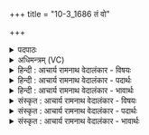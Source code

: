 +++
title = "10-3_1686 तं वो"

+++
<details><summary>पदपाठः</summary>

तम्। वः꣣। वा꣡जा꣢꣯नाम्। प꣡ति꣢꣯म्। अ꣡हू꣢꣯महि। श्र꣣वस्य꣡वः꣢। अ꣡प्रा꣢꣯युभिः। अ। प्रा꣣युभिः। यज्ञे꣡भिः꣢। वा꣣वृधे꣡न्य꣢म्। १६८६।
</details>

<details><summary>अधिमन्त्रम् (VC)</summary>

- इन्द्रः
- विश्वमना वैयश्वः
- उष्णिक्
- ऋषभः
</details>

<details><summary>हिन्दी : आचार्य रामनाथ वेदालंकार - विषयः</summary>

अब जगदीश्वर को बुलाते हैं।
</details>

<details><summary>हिन्दी : आचार्य रामनाथ वेदालंकार - पदार्थः</summary>

पदार्थान्वयभाषाः -  हे साथियो! (श्रवस्यवः)कीर्ति के इच्छुक हम(वः)तुम्हारे(वाजानाम्)बल,विज्ञान,अन्न,धन आदियों के(पतिम्)स्वामी वा पालनकर्ता और(अप्रायुभिः)बिना प्रमाद के किये जानेवाले(यज्ञेभिः)सृष्टि के उत्पादन,धारण,पालन,न्याय आदि यज्ञों से(वावृधेन्यम्)बढ़ी हुई महिमावाले(तम्)उस इन्द्र जगदीश्वर को(अहूमहि)बुलाते हैं ॥३॥
</details>

<details><summary>हिन्दी : आचार्य रामनाथ वेदालंकार - भावार्थः</summary>

भावार्थभाषाः -  सबको चाहिए कि संसार में विद्यमान सब ऐश्वर्यों के स्वामी,सदा परोपकाररूप यज्ञ में संलग्न,महामहिम,राजराजेश्वर जगदीश को पुकारें तथा उसकी स्तुति और उपासना करें ॥३॥
</details>

<details><summary>संस्कृत : आचार्य रामनाथ वेदालंकार - विषयः</summary>

अथ जगदीश्वरमाह्वयति।
</details>

<details><summary>संस्कृत : आचार्य रामनाथ वेदालंकार - पदार्थः</summary>

पदार्थान्वयभाषाः -  हे सखायः! (श्रवस्यवः)कीर्त्यभिलाषुका वयम्(वः)युष्माकम्(वाजानाम्)बलविज्ञानधनान्नादीनाम्(पतिम्)स्वामिनं पालकं वा,किञ्च(अप्रायुभिः)अप्रमादयुक्तैः।[अप्रायुवोऽप्रमाद्यन्तः निरु० ४।१९।] (यज्ञेभिः)सृष्ट्युत्पत्तिधारणपालनन्यायादिभिः(वावृधेन्यम्)परिवृद्धमहिमानम्(तम्)इन्द्रं जगदीश्वरम्,वयम्(अहूमहि)आह्वयामः।[ह्वयतेर्लुङि‘बहुलं छन्दसि।’अ० ६।१।३४ इति सम्प्रसारणम्]॥३॥
</details>

<details><summary>संस्कृत : आचार्य रामनाथ वेदालंकार - भावार्थः</summary>

भावार्थभाषाः -  जगति विद्यमानानां सर्वेषामैश्वर्याणां स्वामी,नित्यं परोपकारयज्ञे संलग्नो महामहिमा राजराजेश्वरो जगदीशः सर्वैः सश्रद्धमाह्वातव्यः स्तोतव्य उपासनीयश्च ॥३॥
</details>